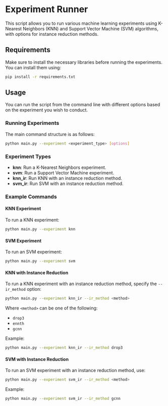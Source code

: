 # Experiment Runner

This script allows you to run various machine learning experiments using K-Nearest Neighbors (KNN) and Support Vector Machine (SVM) algorithms, with options for instance reduction methods.

## Requirements

Make sure to install the necessary libraries before running the experiments. You can install them using:

```bash
pip install -r requirements.txt
```

## Usage

You can run the script from the command line with different options based on the experiment you wish to conduct.

### Running Experiments

The main command structure is as follows:

```bash
python main.py --experiment <experiment_type> [options]
```

### Experiment Types

- **knn**: Run a K-Nearest Neighbors experiment.
- **svm**: Run a Support Vector Machine experiment.
- **knn_ir**: Run KNN with an instance reduction method.
- **svm_ir**: Run SVM with an instance reduction method.

### Example Commands

#### KNN Experiment

To run a KNN experiment:

```bash
python main.py --experiment knn
```

#### SVM Experiment

To run an SVM experiment:

```bash
python main.py --experiment svm
```

#### KNN with Instance Reduction

To run a KNN experiment with an instance reduction method, specify the `--ir_method` option:

```bash
python main.py --experiment knn_ir --ir_method <method>
```

Where `<method>` can be one of the following:

- `drop3`
- `ennth`
- `gcnn`

Example:

```bash
python main.py --experiment knn_ir --ir_method drop3
```

#### SVM with Instance Reduction

To run an SVM experiment with an instance reduction method, use:

```bash
python main.py --experiment svm_ir --ir_method <method>
```

Example:

```bash
python main.py --experiment svm_ir --ir_method gcnn
```